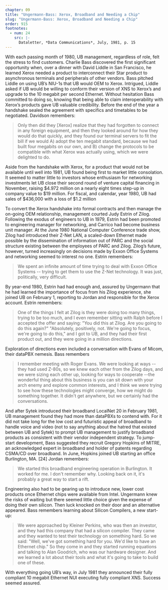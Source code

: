 ```yaml
---
chapter: 09
title: "Ungermann-Bass: Xerox, Broadband and Needing a Chip"
slug: "Ungermann-Bass: Xerox, Broadband and Needing a Chip"
order: 915
footnotes:
  - num: 24
    src: |-
      Dataletter, *Data Communications*, July, 1981, p. 15 
---
```


With each passing month of 1980, UB management, regardless of role, felt the stress to find customers. Charlie Bass discovered the first significant opportunity when, over a dinner with David Liddle in San Francisco, he learned Xerox needed a product to interconnect their Star product to asynchronous terminals and peripherals of other vendors. Bass pitched Liddle on using UB’s NIU-1s that UB would OEM to Xerox. Intrigued, Liddle asked if UB would be willing to conform their version of XNS to Xerox’s and upgrade to the 10 megabit per second Ethernet. Without hesitation Bass committed to doing so, knowing that being able to claim interoperability with Xerox’s products gave UB valuable credibility. Before the end of the year a handshake sealed the agreement with specifics and timetables to be negotiated. Davidson remembers:

>Only then did they [Xerox] realize that they had forgotten to connect in any foreign equipment, and then they looked around for how they would do that quickly, and they found our terminal servers to fit the bill if we would A) adopt the ten megabit standard, because we had built four megabits on our own, and B) change the protocols to be compatible with what Xerox was actually using, which we were delighted to do.

Aside from the handshake with Xerox, for a product that would not be available until well into 1981, UB found being first to market little consolation. It seemed to matter little to investors whose enthusiasm for networking investments let UB close their second round of venture capital financing in November, raising $4.972 million on a nearly eight times step-up in company value to $19 million. For fiscal, and calendar, year 1980, UB had sales of $436,000 with a loss of $1.2 million

To convert the Xerox handshake into formal contracts and then manage the on-going OEM relationship, management courted Judy Estrin of Zilog. Following the exodus of engineers to UB in 1979, Estrin had been promoted to engineering manager for networking, and Carrico had become business unit manager. At the June 1980 National Computer Conference trade show, Zilog had introduced their Z-Net LAN, a scaled-down Ethernet made possible by the dissemination of information out of PARC and the social structure existing between the employees of PARC and Zilog. Zilog’s future, however, turned increasingly on decisions made by Exxon Office Systems and networking seemed to interest no one. Estrin remembers:

>We spent an infinite amount of time trying to deal with Exxon Office Systems -- trying to get them to use the Z-Net technology.  It was just, politically, very difficult.

By year-end 1980, Estrin had had enough and, assured by Ungermann that he had learned the importance of focus from his Zilog experience, she joined UB on February 1, reporting to Jordan and responsible for the Xerox account. Estrin remembers:

>One of the things I felt at Zilog is they were doing too many things, trying to be too much, and I even remember sitting with Ralph before I accepted the offer and saying: "You did this at Zilog. Are you going to do this again?" "Absolutely, positively, not. We're going to focus, we're going to do this," and I got to UB, and they had their first product out, and they were going in a million directions.

Exploration of directions even included a conversation with Evans of Micom, their dataPBX nemesis. Bass remembers

>I remember meeting with Roger Evans. We were looking at ways -- they had used Z-80s, so we knew each other from the Zilog days, and we were sizing each other up, looking for ways to cooperate --the wonderful thing about this business is you can sit down with your arch enemy and explore common interests, and I think we were trying to see how these technologies might converge, how we might do something together. It didn't get anywhere, but we certainly had the conversations.

And after Sytek introduced their broadband LocalNet 20 in February 1981, UB management found they had more than dataPBXs to contend with. For it did not take long for the low cost and futuristic appeal of broadband to handle voice and video (not to say anything about the hatred that existed between UB and Sytek) to prompt UB management to justify broadband products as consistent with their vendor independent strategy. To jump-start development, Bass suggested they recruit Gregory Hopkins of MITRE, an acknowledged expert in broadband and holder of patents regarding CSMA/CD over broadband. In June, Hopkins joined UB starting an office Burlington, MA. [24] Jordan remembers:

>We started this broadband engineering operation in Burlington. It worked for me. I don't remember why. Looking back on it, it's probably a great way to start a rift.

Engineering also had to be gearing up to introduce new, lower cost products once Ethernet chips were available from Intel. Ungermann knew the risks of waiting but there seemed little choice given the expense of doing their own silicon. Then luck knocked on their door and an alternative appeared. Bass remembers learning about Silicon Compilers, a new start-up:

>We were approached by Kleiner Perkins, who was then an investor, and they had this company that had a silicon compiler. They came and they wanted to test their technology on something hard. So we said: "Well, we've got something hard for you. We'd like to have an Ethernet chip." So they come in and they started running equations and talking to Alan Goodrich, who was our hardware designer. And we learned a lot about their tools and what it's going to take to build one of these.

With everything going UB’s way, in July 1981 they announced their fully compliant 10 megabit Ethernet NUI executing fully compliant XNS. Success seemed assured.
